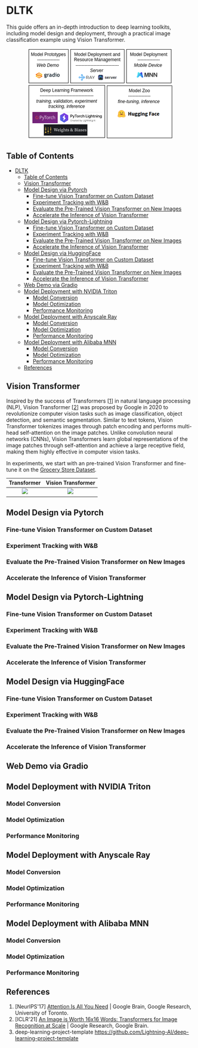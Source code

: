 # DLTK
This guide offers an in-depth introduction to deep learning toolkits, including model design and deployment, through a practical image classification example using Vision Transformer.

<p align="center">
  <img src="https://github.com/Jason-cs18/DLTK/blob/main/imgs/dlsys_outline.png" />
</p>

## Table of Contents
- [DLTK](#dltk)
  - [Table of Contents](#table-of-contents)
  - [Vision Transformer](#vision-transformer)
  - [Model Design via Pytorch](#model-design-via-pytorch)
    - [Fine-tune Vision Transformer on Custom Dataset](#fine-tune-vision-transformer-on-custom-dataset)
    - [Experiment Tracking with W\&B](#experiment-tracking-with-wb)
    - [Evaluate the Pre-Trained Vision Transformer on New Images](#evaluate-the-pre-trained-vision-transformer-on-new-images)
    - [Accelerate the Inference of Vision Transformer](#accelerate-the-inference-of-vision-transformer)
  - [Model Design via Pytorch-Lightning](#model-design-via-pytorch-lightning)
    - [Fine-tune Vision Transformer on Custom Dataset](#fine-tune-vision-transformer-on-custom-dataset-1)
    - [Experiment Tracking with W\&B](#experiment-tracking-with-wb-1)
    - [Evaluate the Pre-Trained Vision Transformer on New Images](#evaluate-the-pre-trained-vision-transformer-on-new-images-1)
    - [Accelerate the Inference of Vision Transformer](#accelerate-the-inference-of-vision-transformer-1)
  - [Model Design via HuggingFace](#model-design-via-huggingface)
    - [Fine-tune Vision Transformer on Custom Dataset](#fine-tune-vision-transformer-on-custom-dataset-2)
    - [Experiment Tracking with W\&B](#experiment-tracking-with-wb-2)
    - [Evaluate the Pre-Trained Vision Transformer on New Images](#evaluate-the-pre-trained-vision-transformer-on-new-images-2)
    - [Accelerate the Inference of Vision Transformer](#accelerate-the-inference-of-vision-transformer-2)
  - [Web Demo via Gradio](#web-demo-via-gradio)
  - [Model Deployment with NVIDIA Triton](#model-deployment-with-nvidia-triton)
    - [Model Conversion](#model-conversion)
    - [Model Optimization](#model-optimization)
    - [Performance Monitoring](#performance-monitoring)
  - [Model Deployment with Anyscale Ray](#model-deployment-with-anyscale-ray)
    - [Model Conversion](#model-conversion-1)
    - [Model Optimization](#model-optimization-1)
    - [Performance Monitoring](#performance-monitoring-1)
  - [Model Deployment with Alibaba MNN](#model-deployment-with-alibaba-mnn)
    - [Model Conversion](#model-conversion-2)
    - [Model Optimization](#model-optimization-2)
    - [Performance Monitoring](#performance-monitoring-2)
  - [References](#references)

## Vision Transformer
 Inspired by the success of Transformers [[1](#references)] in natural language processing (NLP), Vision Transformer [[2](#references)] was proposed by Google in 2020 to revolutionize computer vision tasks such as image classification, object detection, and semantic segmentation. Similar to text tokens, Vision Transformer tokenizes images through patch encoding and performs multi-head self-attention on the image patches. Unlike convolution neural networks (CNNs), Vision Transformers learn global representations of the image patches through self-attention and achieve a large receptive field, making them highly effective in computer vision tasks.

 In experiments, we start with an pre-trained Vision Transformer and fine-tune it on the [Grocery Store Dataset](https://github.com/marcusklasson/GroceryStoreDataset).

|Transformer|Vision Transformer|
|:---:|:---:|
|![](https://camo.githubusercontent.com/022f6ad1b0745d754a8c6cb474a8bd458b0de4d028558607456387a347b78d80/68747470733a2f2f64326c2e61692f5f696d616765732f7472616e73666f726d65722e737667)|![](https://camo.githubusercontent.com/5c9e02651b64a9113981be3d72942564778bee4b86a5211ad59d452da8f30a1f/68747470733a2f2f64326c2e61692f5f696d616765732f7669742e737667)|

## Model Design via Pytorch

### Fine-tune Vision Transformer on Custom Dataset

### Experiment Tracking with W&B

### Evaluate the Pre-Trained Vision Transformer on New Images

### Accelerate the Inference of Vision Transformer

## Model Design via Pytorch-Lightning

### Fine-tune Vision Transformer on Custom Dataset

### Experiment Tracking with W&B

### Evaluate the Pre-Trained Vision Transformer on New Images

### Accelerate the Inference of Vision Transformer

## Model Design via HuggingFace

### Fine-tune Vision Transformer on Custom Dataset

### Experiment Tracking with W&B

### Evaluate the Pre-Trained Vision Transformer on New Images

### Accelerate the Inference of Vision Transformer

## Web Demo via Gradio

## Model Deployment with NVIDIA Triton

### Model Conversion

### Model Optimization

### Performance Monitoring

## Model Deployment with Anyscale Ray

### Model Conversion

### Model Optimization

### Performance Monitoring

## Model Deployment with Alibaba MNN

### Model Conversion

### Model Optimization

### Performance Monitoring

## References
1. [NeurIPS'17] [Attention Is All You Need](https://proceedings.neurips.cc/paper_files/paper/2017/file/3f5ee243547dee91fbd053c1c4a845aa-Paper.pdf) | Google Brain, Google Research, University of Toronto.
2. [ICLR'21] [An Image is Worth 16x16 Words: Transformers for Image Recognition at Scale](https://openreview.net/pdf?id=YicbFdNTTy) | Google Research, Google Brain.
3. deep-learning-project-template https://github.com/Lightning-AI/deep-learning-project-template